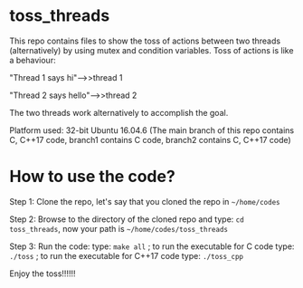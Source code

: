 
# toss_threads
This repo contains files to show the toss of actions between two threads (alternatively) by using mutex and condition variables. 
Toss of actions is like a behaviour:

"Thread 1 says hi"-->>thread 1


"Thread 2 says hello"-->>thread 2


The two threads work alternatively to accomplish the goal.

Platform used: 32-bit Ubuntu 16.04.6
(The main branch of this repo contains C, C++17 code, branch1 contains C code, branch2 contains C, C++17 code)


# How to use the code?

Step 1: Clone the repo, let's say that you cloned the repo in `~/home/codes` 

Step 2: Browse to the directory of the cloned repo and type: `cd toss_threads`, now your path is `~/home/codes/toss_threads` 

Step 3: Run the code: type: `make all` ; to run the executable for C code type: `./toss` ; to run the executable for C++17 code type: `./toss_cpp`

Enjoy the toss!!!!!!
